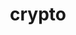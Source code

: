 ---
title: crypto
layout: default
category: fuse
description:  An extensive cryptography module allowing to perform signing,
                  comparison, evaluations, management and encryption/decryption functions.
---